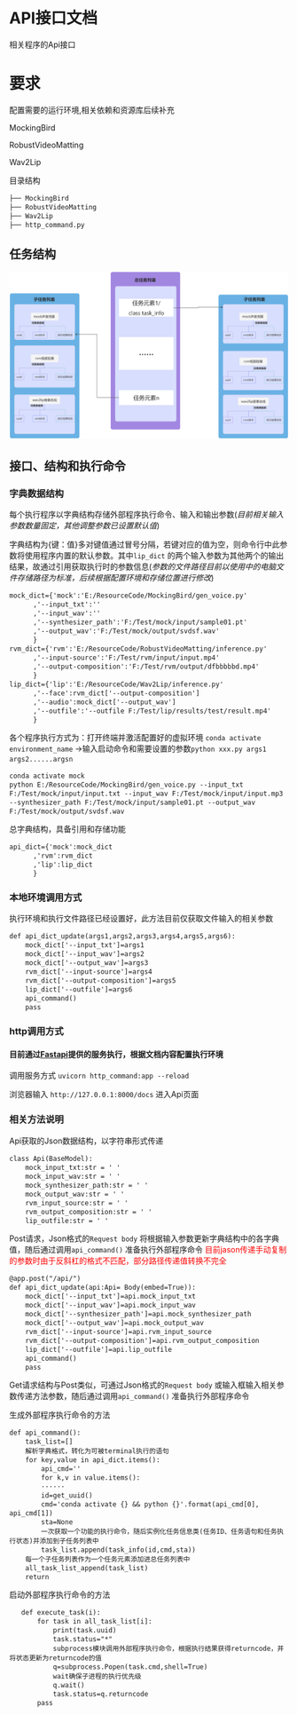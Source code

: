 # API接口文档

相关程序的Api接口


# 要求


配置需要的运行环境,相关依赖和资源库后续补充

 MockingBird
 
 RobustVideoMatting
 
 Wav2Lip

目录结构
   ```
├── MockingBird
├── RobustVideoMatting
├── Wav2Lip
├── http_command.py  
   ```
   
   
## 任务结构

![image](https://github.com/QiFuChina/ApiDoc/blob/main/res/img/%E4%BB%BB%E5%8A%A1%E7%BB%93%E6%9E%84%E5%9B%BE.jpg)
   
## 接口、结构和执行命令



### 字典数据结构
每个执行程序以字典结构存储外部程序执行命令、输入和输出参数(*目前相关输入参数数量固定，其他调整参数已设置默认值*)
    
字典结构为{键：值}多对键值通过冒号分隔，若键对应的值为空，则命令行中此参数将使用程序内置的默认参数。其中```lip_dict``` 的两个输入参数为其他两个的输出结果，故通过引用获取执行时的参数信息(*参数的文件路径目前以使用中的电脑文件存储路径为标准，后续根据配置环境和存储位置进行修改*)
    
    
    mock_dict={'mock':'E:/ResourceCode/MockingBird/gen_voice.py'
          ,'--input_txt':''
          ,'--input_wav':''
          ,'--synthesizer_path':'F:/Test/mock/input/sample01.pt'
          ,'--output_wav':'F:/Test/mock/output/svdsf.wav'
          }
    rvm_dict={'rvm':'E:/ResourceCode/RobustVideoMatting/inference.py'
          ,'--input-source':'F:/Test/rvm/input/input.mp4'
          ,'--output-composition':'F:/Test/rvm/output/dfbbbbbd.mp4'
          }
    lip_dict={'lip':'E:/ResourceCode/Wav2Lip/inference.py'
          ,'--face':rvm_dict['--output-composition']
          ,'--audio':mock_dict['--output_wav']
          ,'--outfile':'--outfile F:/Test/lip/results/test/result.mp4'
          }




各个程序执行方式为：打开终端并激活配置好的虚拟环境 ```conda activate environment_name``` →输入启动命令和需要设置的参数```python xxx.py args1 args2......argsn```

    conda activate mock
    python E:/ResourceCode/MockingBird/gen_voice.py --input_txt F:/Test/mock/input/input.txt --input_wav F:/Test/mock/input/input.mp3 --synthesizer_path F:/Test/mock/input/sample01.pt --output_wav F:/Test/mock/output/svdsf.wav
    

总字典结构，具备引用和存储功能

    api_dict={'mock':mock_dict
          ,'rvm':rvm_dict
          ,'lip':lip_dict
          }
      

### 本地环境调用方式
    
执行环境和执行文件路径已经设置好，此方法目前仅获取文件输入的相关参数

    def api_dict_update(args1,args2,args3,args4,args5,args6):
        mock_dict['--input_txt']=args1
        mock_dict['--input_wav']=args2
        mock_dict['--output_wav']=args3
        rvm_dict['--input-source']=args4
        rvm_dict['--output-composition']=args5
        lip_dict['--outfile']=args6
        api_command()
        pass
    
    
### http调用方式
#### 目前通过[Fastapi](https://github.com/tiangolo/fastapi)提供的服务执行，根据文档内容配置执行环境
   调用服务方式 ```uvicorn http_command:app --reload```
   
   浏览器输入 ```http://127.0.0.1:8000/docs``` 进入Api页面
  
### 相关方法说明

    
Api获取的Json数据结构，以字符串形式传递

    class Api(BaseModel):
        mock_input_txt:str = ' '
        mock_input_wav:str = ' '
        mock_synthesizer_path:str = ' '
        mock_output_wav:str = ' '
        rvm_input_source:str = ' '
        rvm_output_composition:str = ' '
        lip_outfile:str = ' '
   
Post请求，Json格式的```Request body``` 将根据输入参数更新字典结构中的各字典值，随后通过调用```api_command()``` 准备执行外部程序命令
<font color='red'>目前jason传递手动复制的参数时由于反斜杠的格式不匹配，部分路径传递值转换不完全</font>

    @app.post("/api/")
    def api_dict_update(api:Api= Body(embed=True)):
        mock_dict['--input_txt']=api.mock_input_txt
        mock_dict['--input_wav']=api.mock_input_wav
        mock_dict['--synthesizer_path']=api.mock_synthesizer_path
        mock_dict['--output_wav']=api.mock_output_wav
        rvm_dict['--input-source']=api.rvm_input_source
        rvm_dict['--output-composition']=api.rvm_output_composition
        lip_dict['--outfile']=api.lip_outfile
        api_command()
        pass

Get请求结构与Post类似，可通过Json格式的```Request body``` 或输入框输入相关参数传递方法参数，随后通过调用```api_command()``` 准备执行外部程序命令

生成外部程序执行命令的方法

    def api_command():
        task_list=[]
        解析字典格式，转化为可被terminal执行的语句
        for key,value in api_dict.items():
            api_cmd=''
            for k,v in value.items():
            ······
            id=get_uuid()
            cmd='conda activate {} && python {}'.format(api_cmd[0], api_cmd[1])
            sta=None
            一次获取一个功能的执行命令，随后实例化任务信息类(任务ID、任务语句和任务执行状态)并添加到子任务列表中
            task_list.append(task_info(id,cmd,sta))
        每一个子任务列表作为一个任务元素添加进总任务列表中
        all_task_list_append(task_list)
        return          

   启动外部程序执行命令的方法
   
       def execute_task(i):
           for task in all_task_list[i]:
               print(task.uuid)
               task.status="*"
               subprocess模块调用外部程序执行命令，根据执行结果获得returncode，并将状态更新为returncode的值
               q=subprocess.Popen(task.cmd,shell=True)
               wait确保子进程的执行优先级
               q.wait()
               task.status=q.returncode
           pass
